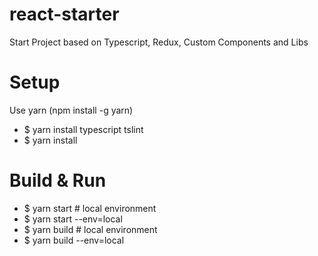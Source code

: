 # react-starter
Start Project based on Typescript, Redux, Custom Components and Libs

# Setup
Use yarn (npm install -g yarn)
- $ yarn install typescript tslint
- $ yarn install

# Build & Run
- $ yarn start # local environment
- $ yarn start --env=local
- $ yarn build # local environment
- $ yarn build --env=local
